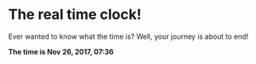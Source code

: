 # The real time clock!

Ever wanted to know what the time is? Well, your journey is about to end!

**The time is Nov 26, 2017, 07:36**